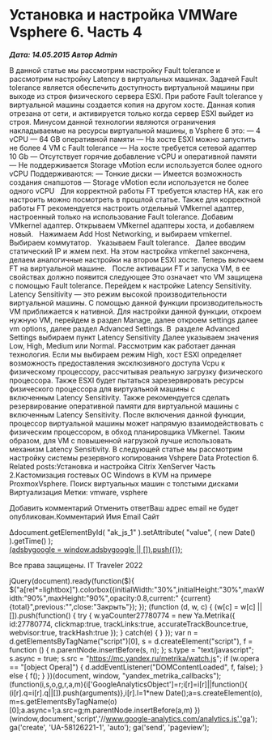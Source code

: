 # Установка и настройка VMWare Vsphere 6. Часть 4                	  
***Дата: 14.05.2015 Автор Admin***

В данной статье мы рассмотрим настройку Fault tolerance и рассмотрим настройку Latency в виртуальных машинах.
Задачей Fault tolerance является обеспечить доступность виртуальной машины при выходе из строя физического сервера ESXI.
При работе Fault tolerance у виртуальной машины создается копия на другом хосте. Данная копия отрезана от сети, и активируется только когда сервер ESXI выйдет из строя.
Минусом данной технологии являются ограничения накладываемые на ресурсы виртуальной машины, в Vsphere 6 это:
&#8212; 4 vCPU
&#8212; 64 GB оперативной памяти
&#8212; На хосте ESXI можно запустить не более 4 VM с Fault tolerance
&#8212; На хосте требуется сетевой адаптер 10 Gb
&#8212; Отсутствует горячие добавление vCPU и оперативной памяти
&#8212; Не поддерживается Storage vMotion если используется более одного vCPU
Поддерживаются:
&#8212; Тонкие диски
&#8212; Имеется возможность создания снапшотов
&#8212; Storage vMotion если используется не более одного vCPU
&nbsp;
Для корректной работы FT требуется кластер HA, как его настроить можно посмотреть в прошлой статье.
Также для корректной работы FT рекомендуется настроить отдельный VMkernel адаптер, настроенный только на использование Fault tolerance.
Добавим VMkernel адаптер.
Открываем VMkernel адаптеры хоста, и добавляем новый.
&nbsp;
Нажимаем Add Host Networking, и выбираем vmkernel.
&nbsp;
Выбираем коммутатор.
&nbsp;
Указываем Fault tolerance.
&nbsp;
Далее вводим статический IP и жмем next. На этом настройка vmkernel закончена, делаем аналогичные настройки на втором ESXI хосте.
Теперь включаем FT на виртуальной машине.
&nbsp;
После активации FT и запуска VM, в ее свойствах должно появится следующее
Это означает что VM защищена с помощью Fault tolerance.
Перейдем к настройке Latency Sensitivity.
Latency Sensitivity &#8212; это режим высокой производительности виртуальной машины.
С помощью данной функции производительность VM приближается к нативной.
Для настройки данной функции, откроем нужную VM, перейдем в раздел Manage, далее откроем settings далее vm options, далее раздел Advanced Settings.
В  разделе Advanced Settings выбираем пункт Latency Sensitivity
Далее указываем значения Low, High, Medium или Normal.
Рассмотрим как работает данная технология.
Если мы выбираем режим High, хост ESXI определяет возможность предоставления эксклюзивного доступа Vcpu к физическому процессору, рассчитывая реальную загрузку физического процессора.
Также ESXI будет пытаться зарезервировать ресурсы физического процессора для виртуальной машины с включенным Latency Sensitivity.
Также рекомендуется сделать резервирование оперативной памяти для виртуальной машины с включенным Latency Sensitivity.
После включения данной функции, процессор виртуальной машины может напрямую взаимодействовать с физическим процессором, в обход планировщика VMkernel.
Таким образом, для VM с повышенной нагрузкой лучше использовать механизм Latency Sensitivity.
В следующей статье мы рассмотрим настройку системы резервного копирования Vshpere Data Protection 6.
&nbsp;
Related posts:Установка и настройка Citrix XenServer Часть 2.Кастомизация гостевых ОС Windows в KVM на примере ProxmoxVsphere. Поиск виртуальных машин с толстыми дисками
 Виртуализация 
 Метки: vmware, vsphere  
                        
Добавить комментарий Отменить ответВаш адрес email не будет опубликован.Комментарий Имя 
Email 
Сайт 
 
&#916;document.getElementById( "ak_js_1" ).setAttribute( "value", ( new Date() ).getTime() );	
<ins class="adsbygoogle"
style="display:block"
data-ad-client="ca-pub-1890562251101921"
data-ad-slot="9117958896"
data-ad-format="auto">
(adsbygoogle = window.adsbygoogle || []).push({});
  
Все права защищены. IT Traveler 2022 
                            
jQuery(document).ready(function($){
$("a[rel*=lightbox]").colorbox({initialWidth:"30%",initialHeight:"30%",maxWidth:"90%",maxHeight:"90%",opacity:0.8,current:" {current}  {total}",previous:"",close:"Закрыть"});
});
(function (d, w, c) {
(w[c] = w[c] || []).push(function() {
try {
w.yaCounter27780774 = new Ya.Metrika({
id:27780774,
clickmap:true,
trackLinks:true,
accurateTrackBounce:true,
webvisor:true,
trackHash:true
});
} catch(e) { }
});
var n = d.getElementsByTagName("script")[0],
s = d.createElement("script"),
f = function () { n.parentNode.insertBefore(s, n); };
s.type = "text/javascript";
s.async = true;
s.src = "https://mc.yandex.ru/metrika/watch.js";
if (w.opera == "[object Opera]") {
d.addEventListener("DOMContentLoaded", f, false);
} else { f(); }
})(document, window, "yandex_metrika_callbacks");
(function(i,s,o,g,r,a,m){i['GoogleAnalyticsObject']=r;i[r]=i[r]||function(){
(i[r].q=i[r].q||[]).push(arguments)},i[r].l=1*new Date();a=s.createElement(o),
m=s.getElementsByTagName(o)[0];a.async=1;a.src=g;m.parentNode.insertBefore(a,m)
})(window,document,'script','//www.google-analytics.com/analytics.js','ga');
ga('create', 'UA-58126221-1', 'auto');
ga('send', 'pageview');
